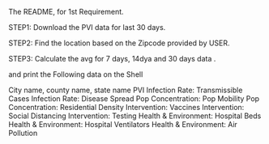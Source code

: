The README, for 1st Requirement. 

STEP1: Download the PVI data for last 30 days.

STEP2: Find the location based on the Zipcode provided by USER.

STEP3: Calculate the avg for 7 days, 14dya and 30 days data . 

and print the Following data on the Shell

City name, county name, state name
PVI
Infection Rate: Transmissible Cases
Infection Rate: Disease Spread
Pop Concentration: Pop Mobility
Pop Concentration: Residential Density
Intervention: Vaccines
Intervention: Social Distancing
Intervention: Testing
Health & Environment: Hospital Beds
Health & Environment: Hospital Ventilators
Health & Environment: Air Pollution

